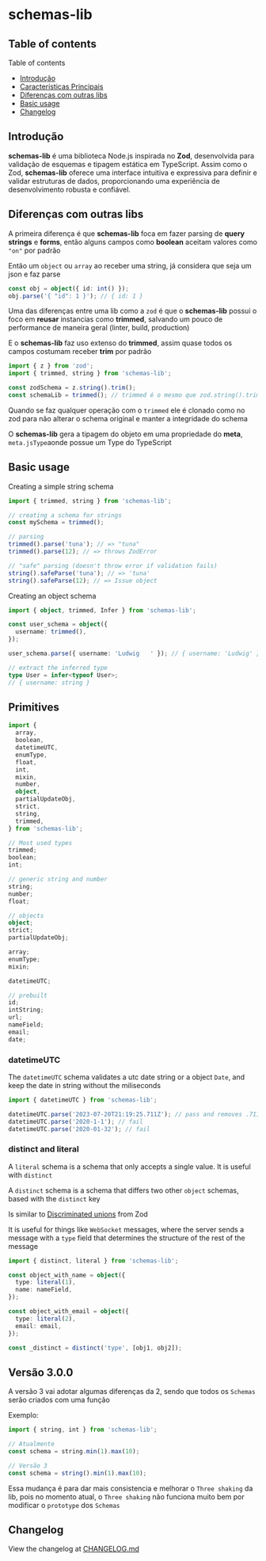 # schemas-lib

## Table of contents

Table of contents

- [Introdução](#introdução)
- [Características Principais](#características-principais)
- [Diferenças com outras libs](#diferenças-com-outras-libs)
- [Basic usage](#basic-usage)
- [Changelog](#changelog)

## Introdução

**schemas-lib** é uma biblioteca Node.js inspirada no **Zod**, desenvolvida para validação de esquemas e tipagem estática em TypeScript. Assim como o Zod, **schemas-lib** oferece uma interface intuitiva e expressiva para definir e validar estruturas de dados, proporcionando uma experiência de desenvolvimento robusta e confiável.

## Diferenças com outras libs

A primeira diferença é que **schemas-lib** foca em fazer parsing de **query strings** e **forms**, então alguns campos como **boolean** aceitam valores como `"on"` por padrão

Então um `object` ou `array` ao receber uma string, já considera que seja um json e faz parse

```ts
const obj = object({ id: int() });
obj.parse('{ "id": 1 }'); // { id: 1 }
```

Uma das diferenças entre uma lib como a `zod` é que o **schemas-lib** possui o foco em **reusar** instancias como **trimmed**, salvando um pouco de performance de maneira geral (linter, build, production)

E o **schemas-lib** faz uso extenso do **trimmed**, assim quase todos os campos costumam receber **trim** por padrão

```ts
import { z } from 'zod';
import { trimmed, string } from 'schemas-lib';

const zodSchema = z.string().trim();
const schemaLib = trimmed(); // trimmed é o mesmo que zod.string().trim()
```

Quando se faz qualquer operação com o `trimmed` ele é clonado como no zod para não alterar o schema original e manter a integridade do schema

O **schemas-lib** gera a tipagem do objeto em uma propriedade do **meta**, `meta.jsType`aonde possue um Type do TypeScript

## Basic usage

Creating a simple string schema

```ts
import { trimmed, string } from 'schemas-lib';

// creating a schema for strings
const mySchema = trimmed();

// parsing
trimmed().parse('tuna'); // => "tuna"
trimmed().parse(12); // => throws ZodError

// "safe" parsing (doesn't throw error if validation fails)
string().safeParse('tuna'); // => 'tuna'
string().safeParse(12); // => Issue object
```

Creating an object schema

```ts
import { object, trimmed, Infer } from 'schemas-lib';

const user_schema = object({
  username: trimmed(),
});

user_schema.parse({ username: 'Ludwig   ' }); // { username: 'Ludwig' }

// extract the inferred type
type User = infer<typeof User>;
// { username: string }
```

## Primitives

```ts
import {
  array,
  boolean,
  datetimeUTC,
  enumType,
  float,
  int,
  mixin,
  number,
  object,
  partialUpdateObj,
  strict,
  string,
  trimmed,
} from 'schemas-lib';

// Most used types
trimmed;
boolean;
int;

// generic string and number
string;
number;
float;

// objects
object;
strict;
partialUpdateObj;

array;
enumType;
mixin;

datetimeUTC;

// prebuilt
id;
intString;
url;
nameField;
email;
date;
```

### datetimeUTC

The `datetimeUTC` schema validates a utc date string or a object `Date`, and keep the date in string without the miliseconds

```ts
import { datetimeUTC } from 'schemas-lib';

datetimeUTC.parse('2023-07-20T21:19:25.711Z'); // pass and removes .711
datetimeUTC.parse('2020-1-1'); // fail
datetimeUTC.parse('2020-01-32'); // fail
```

### distinct and literal

A `literal` schema is a schema that only accepts a single value. It is useful with `distinct`

A `distinct` schema is a schema that differs two other `object` schemas, based with the `distinct` key

Is similar to [Discriminated unions](https://zod.dev/?id=discriminated-unions) from Zod

It is useful for things like `WebSocket` messages, where the server sends a message with a `type` field that determines the structure of the rest of the message

```ts
import { distinct, literal } from 'schemas-lib';

const object_with_name = object({
  type: literal(1),
  name: nameField,
});

const object_with_email = object({
  type: literal(2),
  email: email,
});

const _distinct = distinct('type', [obj1, obj2]);
```

## Versão 3.0.0

A versão 3 vai adotar algumas diferenças da 2, sendo que todos os `Schemas` serão criados com uma função

Exemplo:

```ts
import { string, int } from 'schemas-lib';

// Atualmente
const schema = string.min(1).max(10);

// Versão 3
const schema = string().min(1).max(10);
```

Essa mudança é para dar mais consistencia e melhorar o `Three shaking` da lib, pois no momento atual, o `Three shaking` não funciona muito bem por modificar o `prototype` dos `Schemas`

## Changelog

View the changelog at [CHANGELOG.md](CHANGELOG.md)

